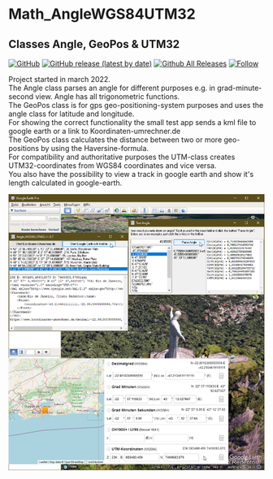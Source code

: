 # Math_AngleWGS84UTM32
## Classes Angle, GeoPos & UTM32

[![GitHub](https://img.shields.io/github/license/OlimilO1402/Math_AngleWGS84UTM32?style=plastic)](https://github.com/OlimilO1402/Math_AngleWGS84UTM32/blob/master/LICENSE) 
[![GitHub release (latest by date)](https://img.shields.io/github/v/release/OlimilO1402/Math_AngleWGS84UTM32?style=plastic)](https://github.com/OlimilO1402/Math_AngleWGS84UTM32/releases/latest)
[![Github All Releases](https://img.shields.io/github/downloads/OlimilO1402/Math_AngleWGS84UTM32/total.svg)](https://github.com/OlimilO1402/Math_AngleWGS84UTM32/releases/download/v1.0.22/AngleWGS84UTM32_v1.0.22.zip)
[![Follow](https://img.shields.io/github/followers/OlimilO1402.svg?style=social&label=Follow&maxAge=2592000)](https://github.com/OlimilO1402/Math_AngleWGS84UTM32/watchers)

Project started in march 2022.  
The Angle class parses an angle for different purposes e.g. in grad-minute-second view. Angle has all trigonometric functions.  
The GeoPos class is for gps geo-positioning-system purposes and uses the angle class for latitude and longitude.  
For showing the correct functionality the small test app sends a kml file to google earth or a link to Koordinaten-umrechner.de  
The GeoPos class calculates the distance between two or more geo-positions by using the Haversine-formula.   
For compatibility and authoritative purposes the UTM-class creates UTM32-coordinates from WGS84 coordinates and vice versa.   
You also have the possibility to view a track in google earth and show it's length calculated in google-earth.  
   
![AngleWGS84UTM32 Image](Resources/AngleWGS84UTM32.png "AngleWGS84UTM32 Image")

